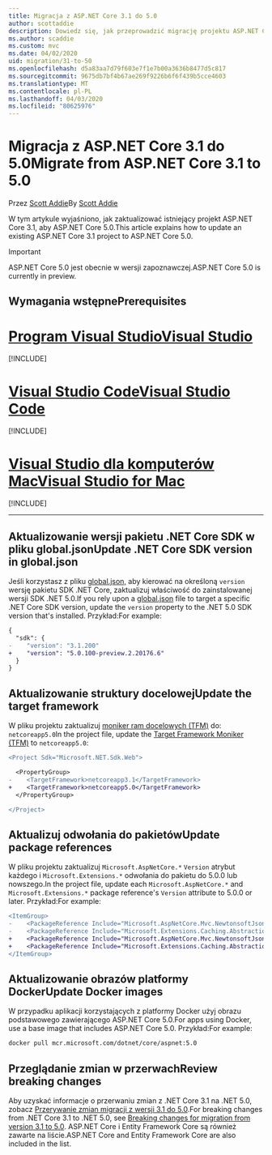```yaml
---
title: Migracja z ASP.NET Core 3.1 do 5.0
author: scottaddie
description: Dowiedz się, jak przeprowadzić migrację projektu ASP.NET Core 3.1 do ASP.NET Core 5.0.
ms.author: scaddie
ms.custom: mvc
ms.date: 04/02/2020
uid: migration/31-to-50
ms.openlocfilehash: d5a83aa7d79f603e7f1e7b00a3636b8477d5c817
ms.sourcegitcommit: 9675db7bf4b67ae269f9226b6f6f439b5cce4603
ms.translationtype: MT
ms.contentlocale: pl-PL
ms.lasthandoff: 04/03/2020
ms.locfileid: "80625976"
---
```

# <a name="migrate-from-aspnet-core-31-to-50"></a><span data-ttu-id="4ddda-103">Migracja z ASP.NET Core 3.1 do 5.0</span><span class="sxs-lookup"><span data-stu-id="4ddda-103">Migrate from ASP.NET Core 3.1 to 5.0</span></span>

<span data-ttu-id="4ddda-104">Przez [Scott Addie](https://github.com/scottaddie)</span><span class="sxs-lookup"><span data-stu-id="4ddda-104">By [Scott Addie](https://github.com/scottaddie)</span></span>

<span data-ttu-id="4ddda-105">W tym artykule wyjaśniono, jak zaktualizować istniejący projekt ASP.NET Core 3.1, aby ASP.NET Core 5.0.</span><span class="sxs-lookup"><span data-stu-id="4ddda-105">This article explains how to update an existing ASP.NET Core 3.1 project to ASP.NET Core 5.0.</span></span>

> [!IMPORTANT]
> <span data-ttu-id="4ddda-106">ASP.NET Core 5.0 jest obecnie w wersji zapoznawczej.</span><span class="sxs-lookup"><span data-stu-id="4ddda-106">ASP.NET Core 5.0 is currently in preview.</span></span>

## <a name="prerequisites"></a><span data-ttu-id="4ddda-107">Wymagania wstępne</span><span class="sxs-lookup"><span data-stu-id="4ddda-107">Prerequisites</span></span>

# <a name="visual-studio"></a>[<span data-ttu-id="4ddda-108">Program Visual Studio</span><span class="sxs-lookup"><span data-stu-id="4ddda-108">Visual Studio</span></span>](#tab/visual-studio)

[!INCLUDE[](~/includes/net-core-prereqs-vs-5.0.md)]

# <a name="visual-studio-code"></a>[<span data-ttu-id="4ddda-109">Visual Studio Code</span><span class="sxs-lookup"><span data-stu-id="4ddda-109">Visual Studio Code</span></span>](#tab/visual-studio-code)

[!INCLUDE[](~/includes/net-core-prereqs-vsc-5.0.md)]

# <a name="visual-studio-for-mac"></a>[<span data-ttu-id="4ddda-110">Visual Studio dla komputerów Mac</span><span class="sxs-lookup"><span data-stu-id="4ddda-110">Visual Studio for Mac</span></span>](#tab/visual-studio-mac)

[!INCLUDE[](~/includes/net-core-prereqs-mac-5.0.md)]

---

## <a name="update-net-core-sdk-version-in-globaljson"></a><span data-ttu-id="4ddda-111">Aktualizowanie wersji pakietu .NET Core SDK w pliku global.json</span><span class="sxs-lookup"><span data-stu-id="4ddda-111">Update .NET Core SDK version in global.json</span></span>

<span data-ttu-id="4ddda-112">Jeśli korzystasz z pliku [global.json,](/dotnet/core/tools/global-json) aby kierować na określoną `version` wersję pakietu SDK .NET Core, zaktualizuj właściwość do zainstalowanej wersji SDK .NET 5.0.</span><span class="sxs-lookup"><span data-stu-id="4ddda-112">If you rely upon a [global.json](/dotnet/core/tools/global-json) file to target a specific .NET Core SDK version, update the `version` property to the .NET 5.0 SDK version that's installed.</span></span> <span data-ttu-id="4ddda-113">Przykład:</span><span class="sxs-lookup"><span data-stu-id="4ddda-113">For example:</span></span>

```diff
{
  "sdk": {
-    "version": "3.1.200"
+    "version": "5.0.100-preview.2.20176.6"
  }
}
```

## <a name="update-the-target-framework"></a><span data-ttu-id="4ddda-114">Aktualizowanie struktury docelowej</span><span class="sxs-lookup"><span data-stu-id="4ddda-114">Update the target framework</span></span>

<span data-ttu-id="4ddda-115">W pliku projektu zaktualizuj [moniker ram docelowych (TFM)](/dotnet/standard/frameworks) do: `netcoreapp5.0`</span><span class="sxs-lookup"><span data-stu-id="4ddda-115">In the project file, update the [Target Framework Moniker (TFM)](/dotnet/standard/frameworks) to `netcoreapp5.0`:</span></span>

```diff
<Project Sdk="Microsoft.NET.Sdk.Web">

  <PropertyGroup>
-    <TargetFramework>netcoreapp3.1</TargetFramework>
+    <TargetFramework>netcoreapp5.0</TargetFramework>
  </PropertyGroup>

</Project>
```

## <a name="update-package-references"></a><span data-ttu-id="4ddda-116">Aktualizuj odwołania do pakietów</span><span class="sxs-lookup"><span data-stu-id="4ddda-116">Update package references</span></span>

<span data-ttu-id="4ddda-117">W pliku projektu zaktualizuj `Microsoft.AspNetCore.*` `Version` atrybut każdego i `Microsoft.Extensions.*` odwołania do pakietu do 5.0.0 lub nowszego.</span><span class="sxs-lookup"><span data-stu-id="4ddda-117">In the project file, update each `Microsoft.AspNetCore.*` and `Microsoft.Extensions.*` package reference's `Version` attribute to 5.0.0 or later.</span></span> <span data-ttu-id="4ddda-118">Przykład:</span><span class="sxs-lookup"><span data-stu-id="4ddda-118">For example:</span></span>

```diff
<ItemGroup>
-    <PackageReference Include="Microsoft.AspNetCore.Mvc.NewtonsoftJson" Version="3.1.2" />
-    <PackageReference Include="Microsoft.Extensions.Caching.Abstractions" Version="3.1.2" />
+    <PackageReference Include="Microsoft.AspNetCore.Mvc.NewtonsoftJson" Version="5.0.0-preview.2.20167.3" />
+    <PackageReference Include="Microsoft.Extensions.Caching.Abstractions" Version="5.0.0-preview.2.20160.3" />
</ItemGroup>
```

## <a name="update-docker-images"></a><span data-ttu-id="4ddda-119">Aktualizowanie obrazów platformy Docker</span><span class="sxs-lookup"><span data-stu-id="4ddda-119">Update Docker images</span></span>

<span data-ttu-id="4ddda-120">W przypadku aplikacji korzystających z platformy Docker użyj obrazu podstawowego zawierającego ASP.NET Core 5.0.</span><span class="sxs-lookup"><span data-stu-id="4ddda-120">For apps using Docker, use a base image that includes ASP.NET Core 5.0.</span></span> <span data-ttu-id="4ddda-121">Przykład:</span><span class="sxs-lookup"><span data-stu-id="4ddda-121">For example:</span></span>

```bash
docker pull mcr.microsoft.com/dotnet/core/aspnet:5.0
```

## <a name="review-breaking-changes"></a><span data-ttu-id="4ddda-122">Przeglądanie zmian w przerwach</span><span class="sxs-lookup"><span data-stu-id="4ddda-122">Review breaking changes</span></span>

<span data-ttu-id="4ddda-123">Aby uzyskać informacje o przerwaniu zmian z .NET Core 3.1 na .NET 5.0, zobacz [Przerywanie zmian migracji z wersji 3.1 do 5.0](/dotnet/core/compatibility/3.1-5.0).</span><span class="sxs-lookup"><span data-stu-id="4ddda-123">For breaking changes from .NET Core 3.1 to .NET 5.0, see [Breaking changes for migration from version 3.1 to 5.0](/dotnet/core/compatibility/3.1-5.0).</span></span> <span data-ttu-id="4ddda-124">ASP.NET Core i Entity Framework Core są również zawarte na liście.</span><span class="sxs-lookup"><span data-stu-id="4ddda-124">ASP.NET Core and Entity Framework Core are also included in the list.</span></span>
